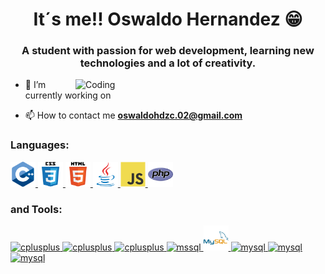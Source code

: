<h1 align="center"> It´s me!! Oswaldo Hernandez 😁</h1>
<h3 align="center">A student with passion for web development, learning new technologies and a lot of creativity.</h3>
<img align="right" alt="Coding" width="400" src="https://th.bing.com/th/id/OIP.uMWLkplpgtyozjN1uf3T-QAAAA?rs=1&pid=ImgDetMain">

- 🔭 I’m currently working on

- 📫 How to contact me **oswaldohdzc.02@gmail.com**

<h3 align="left">Languages:</h3>

<p align="left">
  <a href="https://www.w3schools.com/cpp/" target="_blank" rel="noreferrer">
    <img src="https://raw.githubusercontent.com/devicons/devicon/master/icons/cplusplus/cplusplus-original.svg" alt="cplusplus" width="40" height="40"/>
  </a>
  <a href="https://www.w3schools.com/css/" target="_blank" rel="noreferrer">
    <img src="https://raw.githubusercontent.com/devicons/devicon/master/icons/css3/css3-original-wordmark.svg" alt="css3" width="40" height="40"/>
  </a>
  <a href="https://www.w3.org/html/" target="_blank" rel="noreferrer">
    <img src="https://raw.githubusercontent.com/devicons/devicon/master/icons/html5/html5-original-wordmark.svg" alt="html5" width="40" height="40"/>
  </a>
  <a href="https://www.java.com" target="_blank" rel="noreferrer">
    <img src="https://raw.githubusercontent.com/devicons/devicon/master/icons/java/java-original.svg" alt="java" width="40" height="40"/>
  </a>
  <a href="https://developer.mozilla.org/en-US/docs/Web/JavaScript" target="_blank" rel="noreferrer">
    <img src="https://raw.githubusercontent.com/devicons/devicon/master/icons/javascript/javascript-original.svg" alt="javascript" width="40" height="40"/>
  </a>
  <a href="https://www.php.net" target="_blank" rel="noreferrer">
    <img src="https://raw.githubusercontent.com/devicons/devicon/master/icons/php/php-original.svg" alt="php" width="40" height="40"/>
  </a>
</p>

<h3 align="left">and Tools:</h3>
<p align="left">
  <a href="" target="_blank" rel="noreferrer">
    <img src="https://th.bing.com/th/id/OIP.80jUDI1g2d0cjvnGVLAnBQHaIi?rs=1&pid=ImgDetMain" alt="cplusplus" width="40" height="40"/>
  </a>
  <a href="" target="_blank" rel="noreferrer">
    <img src="https://upload.wikimedia.org/wikipedia/commons/thumb/2/2d/Visual_Studio_Code_1.18_icon.svg/1200px-Visual_Studio_Code_1.18_icon.svg.png" alt="cplusplus" width="40" height="40"/>
  </a>
  <a href="" target="_blank" rel="noreferrer">
    <img src="https://icon-library.com/images/visual-studio-icon-png/visual-studio-icon-png-25.jpg" alt="cplusplus" width="40" height="40"/>
  </a>
    <a href="https://www.microsoft.com/en-us/sql-server" target="_blank" rel="noreferrer">
    <img src="https://www.svgrepo.com/show/303229/microsoft-sql-server-logo.svg" alt="mssql" width="40" height="40"/>
  </a>
  <a href="https://www.mysql.com/" target="_blank" rel="noreferrer">
    <img src="https://raw.githubusercontent.com/devicons/devicon/master/icons/mysql/mysql-original-wordmark.svg" alt="mysql" width="40" height="40"/>
  </a>
   <a href="" target="_blank" rel="noreferrer">
    <img src="https://seeklogo.com/images/L/laragon-logo-D8819D2A8F-seeklogo.com.png" alt="mysql" width="40" height="40"/>
  </a>
  <a href="" target="_blank" rel="noreferrer">
    <img src="https://th.bing.com/th/id/OIP.qCd2SetrlDbamVuSjkpuUwHaIX?rs=1&pid=ImgDetMain" alt="mysql" width="40" height="40"/>
  </a>
  <a href="" target="_blank" rel="noreferrer">
    <img src="https://th.bing.com/th/id/R.dd50caaed8cd488c1d161632093aee2a?rik=df2tVGte7nTHoA&pid=ImgRaw&r=0" alt="mysql" width="40" height="40"/>
  </a>
</p>
